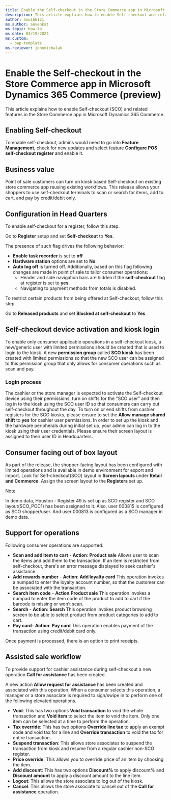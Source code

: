 ```yaml
---
title: Enable the Self-checkout in the Store Commerce app in Microsoft Dynamics 365 Commerce (preview)
description: This article explains how to enable Self-checkout and related features in the Store Commerce app in Microsoft Dynamics 365 Commerce (preview).
author: anush6121
ms.author: anvenkat 
ms.topic: how-to 
ms.date: 03/19/2024
ms.custom: 
  - bap-template
ms.reviewer: johnmichalak
---
```


# Enable the Self-checkout in the Store Commerce app in Microsoft Dynamics 365 Commerce (preview)

This article explains how to enable Self-checkout (SCO) and related features in the Store Commerce app in Microsoft Dynamics 365 Commerce.

## Enabling Self-checkout
To enable self-checkout, admins would need to go into **Feature Management**, check for new updates and select feature **Configure POS self-checkout register** and enable it.

## Business value
Point of sale customers can turn on kiosk based Self-checkout on existing store commerce app reusing existing workflows.
This release allows your shoppers to use self-checkout terminals to scan or search for items, add to cart, and pay by credit/debit only.

## Configuration in Head Quarters

To enable self-checkout for a register, follow this step.

Go to **Register** setup and set **Self-checkout** to **Yes**.

The presence of such flag drives the following behavior:
- **Enable task recorder** is set to **off**
- **Hardware station** options are set to **No**.
- **Auto log off** is turned off.
  Additionally, based on this flag following changes are made in point of sale to tailor consumer operations:
  - Header and side navigation bars are hidden if the **self-checkout** flag at register is set to **yes**.
  - Navigating to payment methods from totals is disabled.

To restrict certain products from being offered at Self-checkout, follow this step.

Go to **Released products** and set **Blocked at self-checkout** to **Yes**

## Self-checkout device activation and kiosk login

To enable only consumer applicable operations in a self-checkout kiosk, a new/generic user with limited permissions should be created that is used to login to the kiosk.
A new **permission group** called **SCO kiosk** has been created with limited permissions so that the new SCO user can be assigned to this permission group that only allows for consumer operations such as scan and pay.

### Login process

The cashier or the store manager is expected to activate the Self-checkout device using their permissions, turn on shifts for the "SCO user" and then log in to the kiosk using the SCO user ID so that consumers can carry out self-checkout throughout the day.
To turn on or end shifts from cashier registers for the SCO kiosks, please ensure to set the **Allow manage shared shift** to **yes** for cashier user permissions.
In order to set up the kiosk and the hardware peripherals during initial set up, your admin can log in to the kiosk using their user credentials. Please ensure their screen layout is assigned to their user ID in Headquarters.

## Consumer facing out of box layout

As part of the release, the shopper-facing layout has been configured with limited operations and is available in demo environment for export and import. Look for Self-checkout(SCO) layout in **Screen layouts** under **Retail and Commerce**.
Assign the screen layout to the **Registers** set up. 

> [!NOTE]
> In demo data, Houston - Register 49 is set up as SCO register and SCO layout(SCO_POC1) has been assigned to it.
Also, user 000815 is configured as SCO shopper/user. And user 000813 is configured as a SCO manager in demo data.

## Support for operations

Following consumer operations are supported:

- **Scan and add item to cart** - **Action**: **Product sale** Allows user to scan the items and add them to the transaction. If an item is restricted from self-checkout, there's an error message displayed to seek cashier's assistance.
- **Add rewards number** - **Action**: **Add loyalty card** This operation invokes a numpad to enter the loyalty account number, so that the customer can be associated with the transaction.
- **Search item code** - **Action**:**Product sale** This operation invokes a numpad to enter the item code of the product to add to cart if the barcode is missing or won’t scan.
- **Search** - **Action**: **Search** This operation invokes product browsing screen to be able to select product from product categories to add to cart.
- **Pay card**- **Action**: **Pay card** This operation enables payment of the transaction using credit/debit card only.

Once payment is processed, there is an option to print receipts.

## Assisted sale workflow

To provide support for cashier assistance during self-checkout a new operation **Call for assistance** has been created.

A new action **Allow request for assistance** has been created and associated with this operation. When a consumer selects this operation, a manager or a store associate is required to sign/swipe in to perform one of the following elevated operations.

- **Void**: This has two options **Void transaction** to void the whole transaction and **Void item** to select the item to void the item. Only one item can be selected at a time to perform the operation.
- **Tax override**: This has two options **Override line tax** to apply an exempt code and void tax for a line and **Override transaction** to void the tax for entire transaction.
- **Suspend transaction**: This allows store associates to suspend the transaction from kiosk and resume from a regular cashier non-SCO register.
- **Price override**: This allows you to override price of an item by choosing the item.
- **Add discount**: This has two options **Discount%** to apply discount% and **Discount amount** to apply a discount amount to the line item.
- **Logout**: This allows the store associate to log out of the kiosk.
- **Cancel**: This allows the store associate to cancel out of the **Call for assistance** operation.

